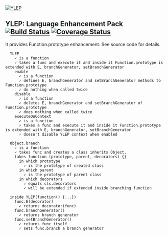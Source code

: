 [![YLEP](https://raw.github.com/kt3k/ylep/master/ylep.png)](https://github.com/kt3k/ylep)

YLEP: Language Enhancement Pack [![Build Status](https://travis-ci.org/kt3k/ylep.png?branch=master)](https://travis-ci.org/kt3k/ylep) [![Coverage Status](https://coveralls.io/repos/kt3k/ylep/badge.png?branch=master)](https://coveralls.io/r/kt3k/ylep)
-------------------------------

It provides Function.prototype enhancement. See source code for details.


```
  YLEP
    ✓ is a function 
    ✓ takes a func and execute it and inside it Function.prototype is extended with E, branchGenerator, setBranchGenerator 
    enable
      ✓ is a function 
      ✓ defines E, branchGenerator and setBranchGenerator methods to Function.prototype 
      ✓ do nothing when called twice 
    disable
      ✓ is a function 
      ✓ deletes E, branchGenerator and setBranchGenerator of Function.prototype 
      ✓ does nothing when called twice 
    executeOnContext
      ✓ is a function 
      ✓ takes a func and execute it and inside it Function.prototype is extended with E, branchGenerator, setBranchGenerator 
      ✓ doesn't disable YLEP context when enabled 

  Object.branch
    ✓ is a function 
    ✓ takes func and creates a class inherits Object. 
    takes function (prototype, parent, decorators) {}
      in which prototype
        ✓ is the prototype of created class 
      in which parent
        ✓ is the prototype of parent class 
      in which decorators
        ✓ equals cls.decorators 
        ✓ will be extended if extended inside branching function 

  inside YLEP(function() {...})
    func.E(decorator)
      ✓ returns decorator(func) 
    func.branchGenerator()
      ✓ returns branch generator 
    func.setBranchGenerator()
      ✓ returns func itself 
      ✓ sets func.branch a branch generator 
```
